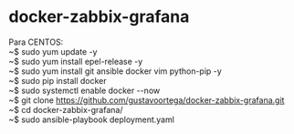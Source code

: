 # docker-zabbix-grafana

Para CENTOS:<BR>
~$ sudo yum update -y<BR>
~$ sudo yum install epel-release -y<BR>
~$ sudo yum install git ansible docker vim python-pip -y<BR>
~$ sudo pip install docker<BR>
~$ sudo systemctl enable docker --now<BR>
~$ git clone https://github.com/gustavoortega/docker-zabbix-grafana.git<BR>
~$ cd docker-zabbix-grafana/<BR>
~$ sudo ansible-playbook deployment.yaml<BR>
